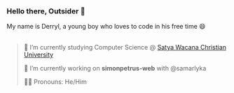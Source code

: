 ### Hello there, Outsider 👋

My name is Derryl, a young boy who loves to code in his free time 😄<br><br>


> 🌱 I’m currently studying Computer Science @ [Satya Wacana Christian University](https://fti.uksw.edu)
> &nbsp;
> 
> 🔭 I’m currently working on <strong>simonpetrus-web</strong> with @samarlyka
> &nbsp;
> 
> 👦🏻 Pronouns: He/Him

<!--
**CodeCrafterXY/CodeCrafterXY** is a ✨ _special_ ✨ repository because its `README.md` (this file) appears on your GitHub profile.

Here are some ideas to get you started:

- 🔭 I’m currently working on ...
- 🌱 I’m currently learning ...
- 👯 I’m looking to collaborate on ...
- 🤔 I’m looking for help with ...
- 💬 Ask me about ...
- 📫 How to reach me: ...
- 😄 Pronouns: ...
- ⚡ Fun fact: ...
-->

